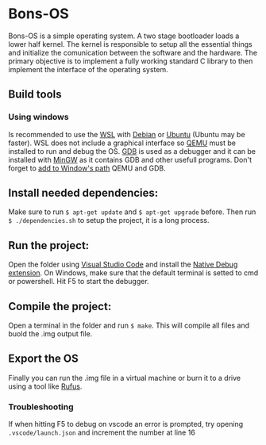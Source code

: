 # Bons-OS
Bons-OS is a simple operating system. A two stage bootloader loads a lower half kernel. The kernel is responsible to setup all the essential things and initialize the comunication between the software and the hardware. The primary objective is to implement a fully working standard C library to then implement the interface of the operating system.

## Build tools
### Using windows
Is recommended to use the [WSL](https://docs.microsoft.com/it-it/windows/wsl/install-win10) with [Debian](https://www.microsoft.com/it-it/p/debian/9msvkqc78pk6?activetab=pivot:overviewtab) or [Ubuntu](https://www.microsoft.com/it-it/p/ubuntu/9nblggh4msv6?activetab=pivot:overviewtab) (Ubuntu may be faster). WSL does not include a graphical interface so [QEMU](https://www.qemu.org/download/#windows) must be installed to run and debug the OS. [GDB](https://www.gnu.org/software/gdb/) is used as a debugger and it can be installed with [MinGW](https://osdn.net/projects/mingw/downloads/68260/mingw-get-setup.exe/) as it contains GDB and other usefull programs. Don't forget to [add to Window's path](https://helpdeskgeek.com/windows-10/add-windows-path-environment-variable/) QEMU and GDB.

## Install needed dependencies:
Make sure to run `$ apt-get update` and `$ apt-get upgrade` before. Then run `$ ./dependencies.sh` to setup the project, it is a long process.

## Run the project:
Open the folder using [Visual Studio Code](https://code.visualstudio.com/) and install the [Native Debug extension](https://marketplace.visualstudio.com/items?itemName=webfreak.debug). On Windows, make sure that the default terminal is setted to cmd or powershell. Hit F5 to start the debugger.

## Compile the project:
Open a terminal in the folder and run `$ make`. This will compile all files and buold the .img output file.

## Export the OS
Finally you can run the .img file in a virtual machine or burn it to a drive using a tool like [Rufus](https://rufus.ie/).

### Troubleshooting
If when hitting F5 to debug on vscode an error is prompted, try opening `.vscode/launch.json` and increment the number at line 16
